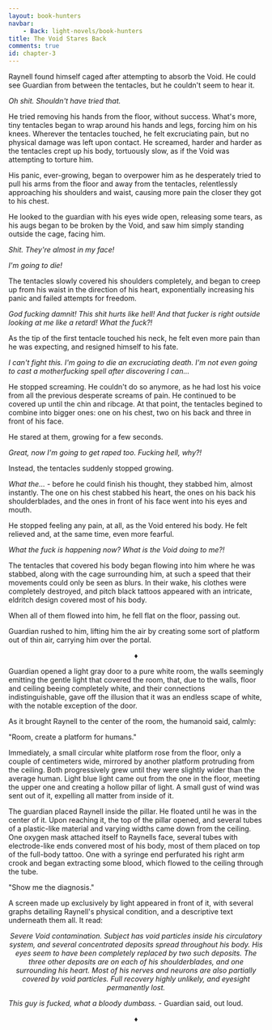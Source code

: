 ```yaml
---
layout: book-hunters
navbar:
    - Back: light-novels/book-hunters
title: The Void Stares Back
comments: true
id: chapter-3
---
```


Raynell found himself caged after attempting to absorb the Void. He could see Guardian from between the tentacles, but he couldn't seem to hear it. 

*Oh shit. Shouldn't have tried that.*

He tried removing his hands from the floor, without success. What's more, tiny tentacles began to wrap around his hands and legs, forcing him on his knees. Wherever the tentacles touched, he felt excruciating pain, but no physical damage was left upon contact. He screamed, harder and harder as the tentacles crept up his body, tortuously slow, as if the Void was attempting to torture him.

His panic, ever-growing, began to overpower him as he desperately tried to pull his arms from the floor and away from the tentacles, relentlessly approaching his shoulders and waist, causing more pain the closer they got to his chest.

He looked to the guardian with his eyes wide open, releasing some tears, as his augs began to be broken by the Void, and saw him simply standing outside the cage, facing him.

*Shit. They're almost in my face!*

*I'm going to die!*

The tentacles slowly covered his shoulders completely, and began to creep up from his waist in the direction of his heart, exponentially increasing his panic and failed attempts for freedom.

*God fucking damnit! This shit hurts like hell! And that fucker is right outside looking at me like a retard! What the fuck?!*

As the tip of the first tentacle touched his neck, he felt even more pain than he was expecting, and resigned himself to his fate.

*I can't fight this. I'm going to die an excruciating death. I'm not even going to cast a motherfucking spell after discovering I can...*

He stopped screaming. He couldn't do so anymore, as he had lost his voice from all the previous desperate screams of pain. He continued to be covered up until the chin and ribcage. At that point, the tentacles begined to combine into bigger ones: one on his chest, two on his back and three in front of his face.

He stared at them, growing for a few seconds.

*Great, now I'm going to get raped too. Fucking hell, why?!*

Instead, the tentacles suddenly stopped growing.

*What the...* - before he could finish his thought, they stabbed him, almost instantly. The one on his chest stabbed his heart, the ones on his back his shoulderblades, and the ones in front of his face went into his eyes and mouth. 

He stopped feeling any pain, at all, as the Void entered his body. He felt relieved and, at the same time, even more fearful.

*What the fuck is happening now? What is the Void doing to me?!*

The tentacles that covered his body began flowing into him where he was stabbed, along with the cage surrounding him, at such a speed that their movements could only be seen as blurs. In their wake, his clothes were completely destroyed, and pitch black tattoos appeared with an intricate, eldritch design covered most of his body.

When all of them flowed into him, he fell flat on the floor, passing out.

Guardian rushed to him, lifting him the air by creating some sort of platform out of thin air, carrying him over the portal.

<center>&diams;</center>

Guardian opened a light gray door to a pure white room, the walls seemingly emitting the gentle light that covered the room, that, due to the walls, floor and ceiling beeing completely white, and their connections indistinguishable, gave off the illusion that it was an endless scape of white, with the notable exception of the door. 

As it brought Raynell to the center of the room, the humanoid said, calmly:

"Room, create a platform for humans."

Immediately, a small circular white platform rose from the floor, only a couple of centimeters wide, mirrored by another platform protruding from the ceiling. Both progressively grew until they were slightly wider than the average human. Light blue light came out from the one in the floor, meeting the upper one and creating a hollow pillar of light. A small gust of wind was sent out of it, expelling all matter from inside of it.

The guardian placed Raynell inside the pillar. He floated until he was in the center of it. Upon reaching it, the top of the pillar opened, and several tubes of a plastic-like material and varying widths came down from the ceiling. One oxygen mask attached itself to Raynells face, several tubes with electrode-like ends convered most of his body, most of them placed on top of the full-body tattoo. One with a syringe end perfurated his right arm crook and began extracting some blood, which flowed to the ceiling through the tube.

"Show me the diagnosis."

A screen made up exclusively by light appeared in front of it, with several graphs detailing Raynell's physical condition, and a descriptive text underneath them all. It read:

*<center>Severe Void contamination. Subject has void particles inside his circulatory system, and several concentrated deposits spread throughout his body. His eyes seem to have been completely replaced by two such deposits. The three other deposits are on each of his shoulderblades, and one surrounding his heart. Most of his nerves and neurons are also partially covered by void particles. Full recovery highly unlikely, and eyesight permanently lost.</center>*

*This guy is fucked, what a bloody dumbass.* - Guardian said, out loud.

<center>&diams;</center>

